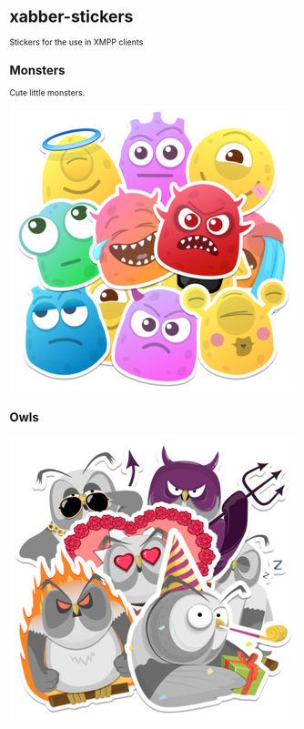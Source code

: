 # xabber-stickers
Stickers for the use in XMPP clients

## Monsters

Cute little monsters.

![Monsters Cover](https://raw.githubusercontent.com/redsolution/xabber-stickers/main/monsters/cover.webp)


## Owls

![Owls Cover](https://raw.githubusercontent.com/redsolution/xabber-stickers/main/owls/cover.webp)



